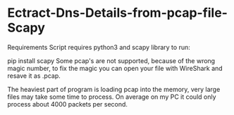 # Ectract-Dns-Details-from-pcap-file-Scapy
Requirements
Script requires python3 and scapy library to run:

pip install scapy
Some pcap's are not supported, because of the wrong magic number, to fix the magic you can open your file with WireShark and resave it as .pcap.

The heaviest part of program is loading pcap into the memory, very large files may take some time to process. On average on my PC it could only process about 4000 packets per second.
